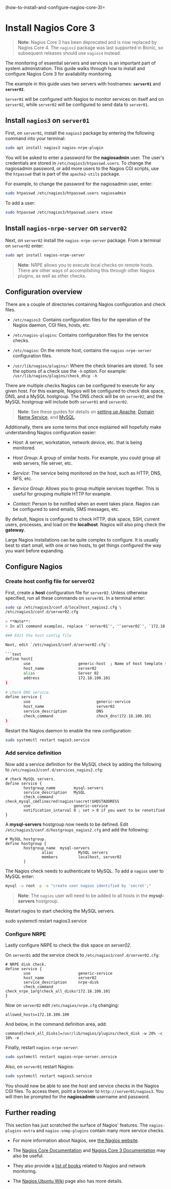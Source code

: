 (how-to-install-and-configure-nagios-core-3)=
# Install Nagios Core 3

> **Note**:
> Nagios Core 3 has been deprecated and is now replaced by Nagios Core 4. The `nagios3` package was last supported in Bionic, so subsequent releases should use `nagios4` instead.

The monitoring of essential servers and services is an important part of system administration. This guide walks through how to install and configure Nagios Core 3 for availability monitoring.

The example in this guide uses two servers with hostnames: **`server01`** and **`server02`**. 

`Server01` will be configured with Nagios to monitor services on itself and on `server02`, while `server02` will be configured to send data to `server01`.

## Install `nagios3` on `server01`

First, on `server01`, install the `nagios3` package by entering the following command into your terminal:

```bash
sudo apt install nagios3 nagios-nrpe-plugin
```

You will be asked to enter a password for the **nagiosadmin** user. The user's credentials are stored in `/etc/nagios3/htpasswd.users`. To change the nagiosadmin password, or add more users to the Nagios CGI scripts, use the `htpasswd` that is part of the `apache2-utils` package.

For example, to change the password for the nagiosadmin user, enter:

```bash
sudo htpasswd /etc/nagios3/htpasswd.users nagiosadmin
```

To add a user:

```bash
sudo htpasswd /etc/nagios3/htpasswd.users steve
```

## Install `nagios-nrpe-server` on `server02`

Next, on `server02` install the `nagios-nrpe-server` package. From a terminal on `server02` enter:

```bash
sudo apt install nagios-nrpe-server
```

> **Note**:
> NRPE allows you to execute local checks on remote hosts. There are other ways of accomplishing this through other Nagios plugins, as well as other checks.

## Configuration overview

There are a couple of directories containing Nagios configuration and check files.

- `/etc/nagios3`: Contains configuration files for the operation of the Nagios daemon, CGI files, hosts, etc.

- `/etc/nagios-plugins`: Contains configuration files for the service checks.

- `/etc/nagios`: On the remote host, contains the `nagios-nrpe-server` configuration files.

- `/usr/lib/nagios/plugins/`: Where the check binaries are stored. To see the options of a check use the `-h` option. For example: `/usr/lib/nagios/plugins/check_dhcp -h`

There are multiple checks Nagios can be configured to execute for any given host. For this example, Nagios will be configured to check disk space, DNS, and a MySQL hostgroup. The DNS check will be on `server02`, and the MySQL hostgroup will include both `server01` and `server02`.

> **Note**:
> See these guides for details on [setting up Apache](https://discourse.ubuntu.com/t/web-servers-apache/11510), [Domain Name Service](https://discourse.ubuntu.com/t/service-domain-name-service-dns/11318), and [MySQL](https://discourse.ubuntu.com/t/databases-mysql/11515).

Additionally, there are some terms that once explained will hopefully make understanding Nagios configuration easier:

- *Host*: A server, workstation, network device, etc. that is being monitored.

- *Host Group*: A group of similar hosts. For example, you could group all web servers, file server, etc.

- *Service*: The service being monitored on the host, such as HTTP, DNS, NFS, etc.

- *Service Group*: Allows you to group multiple services together. This is useful for grouping multiple HTTP for example.

- *Contact*: Person to be notified when an event takes place. Nagios can be configured to send emails, SMS messages, etc.

By default, Nagios is configured to check HTTP, disk space, SSH, current users, processes, and load on the **localhost**. Nagios will also ping check the **gateway**.

Large Nagios installations can be quite complex to configure. It is usually best to start small, with one or two hosts, to get things configured the way you want before expanding.

## Configure Nagios

### Create host config file for server02

First, create a **host** configuration file for `server02`. Unless otherwise specified, run all these commands on `server01`. In a terminal enter:

```bash
sudo cp /etc/nagios3/conf.d/localhost_nagios2.cfg \
/etc/nagios3/conf.d/server02.cfg
    
> **Note**:
> In all command examples, replace "`server01`", "`server02`", `172.18.100.100`, and `172.18.100.101` with the host names and IP addresses of your servers.

### Edit the host config file    

Next, edit `/etc/nagios3/conf.d/server02.cfg`:
 
```text    
define host{
        use                     generic-host  ; Name of host template to use
        host_name               server02
        alias                   Server 02
        address                 172.18.100.101
}
        
# check DNS service.
define service {
        use                             generic-service
        host_name                       server02
        service_description             DNS
        check_command                   check_dns!172.18.100.101
}
```

Restart the Nagios daemon to enable the new configuration:

```bash    
sudo systemctl restart nagio3.service
```

### Add service definition

Now add a service definition for the MySQL check by adding the following to `/etc/nagios3/conf.d/services_nagios2.cfg`:

```text    
# check MySQL servers.
define service {
        hostgroup_name        mysql-servers
        service_description   MySQL
        check_command         check_mysql_cmdlinecred!nagios!secret!$HOSTADDRESS
        use                   generic-service
        notification_interval 0 ; set > 0 if you want to be renotified
}
```

A **mysql-servers** hostgroup now needs to be defined. Edit `/etc/nagios3/conf.d/hostgroups_nagios2.cfg` and add the following:

```text
# MySQL hostgroup.
define hostgroup {
        hostgroup_name  mysql-servers
                alias           MySQL servers
                members         localhost, server02
        }
```

The Nagios check needs to authenticate to MySQL. To add a `nagios` user to MySQL enter:

```bash    
mysql -u root -p -e "create user nagios identified by 'secret';"
```

> **Note**:
> The `nagios` user will need to be added to all hosts in the **mysql-servers** hostgroup.
    
Restart nagios to start checking the MySQL servers.
    
sudo systemctl restart nagios3.service

### Configure NRPE

Lastly configure NRPE to check the disk space on *server02*.
    
On `server01` add the service check to `/etc/nagios3/conf.d/server02.cfg`:

```text    
# NRPE disk check.
define service {
        use                     generic-service
        host_name               server02
        service_description     nrpe-disk
        check_command           check_nrpe_1arg!check_all_disks!172.18.100.101
}
```

Now on `server02` edit `/etc/nagios/nrpe.cfg` changing:

```text    
allowed_hosts=172.18.100.100
```

And below, in the command definition area, add:

```text
command[check_all_disks]=/usr/lib/nagios/plugins/check_disk -w 20% -c 10% -e
```
    
Finally, restart `nagios-nrpe-server`:

```bash
sudo systemctl restart nagios-nrpe-server.service
```
    
Also, on `server01` restart Nagios:

```bash    
sudo systemctl restart nagios3.service
```

You should now be able to see the host and service checks in the Nagios CGI files. To access them, point a browser to `http://server01/nagios3`. You will then be prompted for the **nagiosadmin** username and password.

## Further reading

This section has just scratched the surface of Nagios' features. The `nagios-plugins-extra` and `nagios-snmp-plugins` contain many more service checks.

- For more information about Nagios, see [the Nagios website](https://www.nagios.org/).

- The [Nagios Core Documentation](https://library.nagios.com/library/products/nagios-core/documentation/) and [Nagios Core 3 Documentation](https://assets.nagios.com/downloads/nagioscore/docs/nagioscore/3/en/toc.html) may also be useful.

- They also provide a [list of books](https://www.nagios.org/propaganda/books/) related to Nagios and network monitoring.

- The [Nagios Ubuntu Wiki](https://help.ubuntu.com/community/Nagios3) page also has more details.
